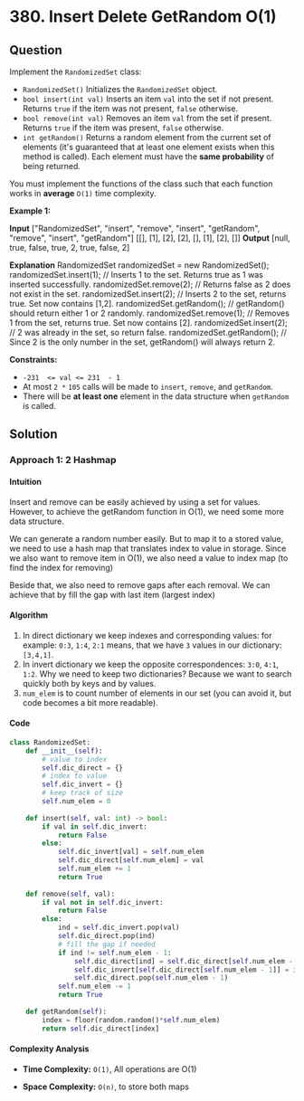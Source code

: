 
# 380. Insert Delete GetRandom O(1)

## Question

Implement the  `RandomizedSet`  class:

- `RandomizedSet()`  Initializes the  `RandomizedSet`  object.
- `bool insert(int val)`  Inserts an item  `val`  into the set if not present. Returns  `true`  if the item was not present,  `false`  otherwise.
- `bool remove(int val)`  Removes an item  `val`  from the set if present. Returns  `true`  if the item was present,  `false`  otherwise.
- `int getRandom()`  Returns a random element from the current set of elements (it's guaranteed that at least one element exists when this method is called). Each element must have the  **same probability**  of being returned.

You must implement the functions of the class such that each function works in **average** `O(1)` time complexity.

**Example 1:**

**Input**
["RandomizedSet", "insert", "remove", "insert", "getRandom", "remove", "insert", "getRandom"]
[[], [1], [2], [2], [], [1], [2], []]
**Output**
[null, true, false, true, 2, true, false, 2]

**Explanation**
RandomizedSet randomizedSet = new RandomizedSet();
randomizedSet.insert(1); // Inserts 1 to the set. Returns true as 1 was inserted successfully.
randomizedSet.remove(2); // Returns false as 2 does not exist in the set.
randomizedSet.insert(2); // Inserts 2 to the set, returns true. Set now contains [1,2].
randomizedSet.getRandom(); // getRandom() should return either 1 or 2 randomly.
randomizedSet.remove(1); // Removes 1 from the set, returns true. Set now contains [2].
randomizedSet.insert(2); // 2 was already in the set, so return false.
randomizedSet.getRandom(); // Since 2 is the only number in the set, getRandom() will always return 2.

**Constraints:**

- `-231  <= val <= 231  - 1`
- At most  `2 *` `105`  calls will be made to  `insert`,  `remove`, and  `getRandom`.
- There will be  **at least one**  element in the data structure when  `getRandom`  is called.

## Solution

### Approach 1: 2 Hashmap

#### Intuition

Insert and remove can be easily achieved by using a set for values. However, to achieve the getRandom function in O(1), we need some more data structure.

We can generate a random number easily. But to map it to a stored value, we need to use a hash map that translates index to value in storage. Since we also want to remove item in O(1), we also need a value to index map (to find the index for removing)

Beside that, we also need to remove gaps after each removal. We can achieve that by fill the gap with last item (largest index)

#### Algorithm

1. In direct dictionary we keep indexes and corresponding values: for example:  `0:3`,  `1:4`,  `2:1`  means, that we have  `3`  values in our dictionary:  `[3,4,1]`.
2. In invert dictionary we keep the opposite correspondences:  `3:0`,  `4:1`,  `1:2`. Why we need to keep two dictionaries? Because we want to search quickly both by keys and by values.
3. `num_elem`  is to count number of elements in our set (you can avoid it, but code becomes a bit more readable).

#### Code

```python
class RandomizedSet:
    def __init__(self):
        # value to index
        self.dic_direct = {}
        # index to value
        self.dic_invert = {}
        # keep track of size
        self.num_elem = 0
        
    def insert(self, val: int) -> bool:
        if val in self.dic_invert:
            return False
        else:
            self.dic_invert[val] = self.num_elem
            self.dic_direct[self.num_elem] = val
            self.num_elem += 1
            return True
        
    def remove(self, val):
        if val not in self.dic_invert:
            return False
        else:
            ind = self.dic_invert.pop(val)
            self.dic_direct.pop(ind)
            # fill the gap if needed
            if ind != self.num_elem - 1:
                self.dic_direct[ind] = self.dic_direct[self.num_elem - 1]
                self.dic_invert[self.dic_direct[self.num_elem - 1]] = ind
                self.dic_direct.pop(self.num_elem - 1)
            self.num_elem -= 1
            return True
        
    def getRandom(self):
        index = floor(random.random()*self.num_elem)
        return self.dic_direct[index]
```

#### Complexity Analysis

- **Time Complexity:**  `O(1)`,  All operations are O(1)

- **Space Complexity:**  `O(n)`, to store both maps
